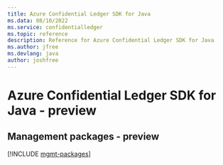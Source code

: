 ```yaml
---
title: Azure Confidential Ledger SDK for Java
ms.data: 08/10/2022
ms.service: confidentialledger
ms.topic: reference
description: Reference for Azure Confidential Ledger SDK for Java
ms.author: jfree
ms.devlang: java
author: joshfree
---
```

# Azure Confidential Ledger SDK for Java - preview

## Management packages - preview
[!INCLUDE [mgmt-packages](confidential-ledger-mgmt-index.md)]